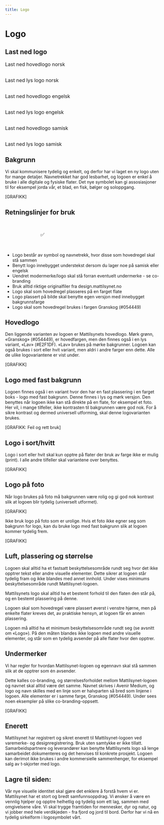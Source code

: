 ```yaml
---
title: Logo
---
```


# Logo

## Last ned logo

<script setup lang="ts">
  import { data } from '../.vitepress/theme/svgs.data.ts';
  const map = Object.fromEntries(data);
  const logoNorsk  = map['/logo.svg'];
  const logoEngelsk  = map['/logo-engelsk.svg'];
  const logoSamisk  = map['/logo-samisk.svg'];

  // Inspired by https://github.com/yoksel/url-encoder/
  const encodeSVG = (data: string, color = '#054449') => {
    const [_, _x, _y, w, h] = data.match(/viewBox="(\d+)\s+(\d+)\s+(\d+)\s+(\d+)"/i);
    return `data:image/svg+xml,${data
      .replace(/width="[^"]+"/gi, `width="${w}"`) // Use viewBox for width
      .replace(/height="[^"]+"/gi, `height="${h}"`) // Use viewBox for height
      .replace(/currentColor/gi, color) // Use color. @default granskog
      .replace(/"/g, `'`)
      .replace(/>\s{1,}</g, `><`)
      .replace(/\s{2,}/g, ` `)
      .replace(/[\r\n%#()<>?[\\\]^`{|}]/g, encodeURIComponent)}`;
  }
</script>
<style>
  .logos { display: grid; grid-template-columns: repeat(auto-fit, minmax(300px , 1fr)); gap: 2rem; font-size: 1rem }
  .logos { margin-block: .5rem .25rem; font-size: inherit }
  .logos a { opacity: 1; font-size: 1rem }
  .logos :is(img, svg) { width: 100%; height: auto; padding: 2rem; border-radius: .5rem; background: var(--mt-gaasunge); color: #054449 }
  .logos > :nth-child(even) :is(svg,img) { background: var(--mt-granskog); color: #E2F1DF }
</style>
<div class="logos">
  <a :href="encodeSVG(logoNorsk)" download="mattilsynet-logo.svg">
    <div v-html="logoNorsk"></div>
    Last ned hovedlogo norsk
  </a>
  <a :href="encodeSVG(logoNorsk, '#E2F1DF')" download="mattilsynet-logo-lys.svg">
    <div v-html="logoNorsk"></div>
    Last ned lys logo norsk
  </a>
  <a :href="encodeSVG(logoEngelsk)" download="mattilsynet-logo-engelsk.svg">
    <div v-html="logoEngelsk"></div>
    Last ned hovedlogo engelsk
  </a>
  <a :href="encodeSVG(logoEngelsk, '#E2F1DF')" download="mattilsynet-logo-engelsk-lys.svg">
    <div v-html="logoEngelsk"></div>
    Last ned lys logo engelsk
  </a>
  <a :href="encodeSVG(logoSamisk)" download="mattilsynet-logo-samisk.svg">
    <div v-html="logoSamisk"></div>
    Last ned hovedlogo samisk
  </a>
  <a :href="encodeSVG(logoSamisk, '#E2F1DF')" download="mattilsynet-logo-samisk-lys.svg">
    <div v-html="logoSamisk"></div>
    Last ned lys logo samisk
  </a>
</div>

## Bakgrunn
Vi skal kommunisere tydelig og enkelt, og derfor har vi laget en ny logo uten for mange detaljer. Navnetrekket har god lesbarhet, og logoen er enkel å bruke i alle digitale og fysiske flater. Det nye symbolet kan gi assosiasjoner til for eksempel jorda vår, et blad, en fisk, bølger og soloppgang.

[GRAFIKK]

## Retningslinjer for bruk

<style>
  .dos {
    display: grid;
    font-size: 1rem;
    gap: 1rem;
    grid-template-columns: repeat(auto-fill, minmax(10rem, 1fr));
    justify-content: center;
    line-height: 1.4;
    list-style: none;
    padding: 0;
    text-align: center;
  }
  .dos > * {
    background: var(--mt-gaasunge);
    padding: 2rem;
    border-radius: var(--mt-radius-md)
  }
</style>
<div class="dos">
  <div>
    <div v-html="logoNorsk"></div>
    ✅
  </div>
</div>

- Logo består av symbol og navnetrekk, hvor disse som hovedregel skal stå sammen
- Benytt logo innebygget understekst dersom du lager noe på samisk eller engelsk
- Uendret modermerke/logo skal stå forran eventuelt undermerke - se co-branding
- Bruk alltid riktige originalfiler fra design.mattilsynet.no
- Logo skal som hovedregel plasseres på en farget flate
- Logo plassert på bilde skal benytte egen versjon med innebygget bakgrunnsfarge
- Logo skal som hovedregel brukes i fargen Granskog (#054449)

## Hovedlogo
Den liggende varianten av logoen er Mattilsynets hovedlogo. Mørk grønn, «Granskog» (#054449), er hovedfargen, men den finnes også i en lys variant, «Lav» (#E2F1DF). «Lav» brukes på mørke bakgrunner. Logoen kan også brukes i sort eller hvit variant, men aldri i andre farger enn dette. Alle de ulike logovariantene er vist under.

[GRAFIKK]

## Logo med fast bakgrunn
Logoen finnes også i en variant hvor den har en fast plassering i en farget boks - logo med fast bakgrunn. Denne finnes i lys og mørk versjon. Den benyttes når logoen ikke kan stå direkte på en flate, for eksempel et foto. Her vil, i mange tilfeller, ikke kontrasten til bakgrunnen være god nok. For å sikre kontrast og dermed universell utforming, skal denne logovarianten brukes.

[GRAFIKK: Feil og rett bruk]

## Logo i sort/hvitt
Logo i sort eller hvit skal kun opptre på flater der bruk av farge ikke er mulig (print). I alle andre tilfeller skal variantene over benyttes.

[GRAFIKK]

## Logo på foto
Når logo brukes på foto må bakgrunnen være rolig og gi god nok kontrast slik at logoen blir tydelig (universelt utformet).

[GRAFIKK]

Ikke bruk logo på foto som er urolige. Hvis et foto ikke egner seg som bakgrunn for logo, kan du bruke logo med fast bakgrunn slik at logoen kommer tydelig frem.

[GRAFIKK]

## Luft, plassering og størrelse
Logoen skal alltid ha et fastsatt beskyttelsesområde rundt seg hvor det ikke opptrer tekst eller andre visuelle elementer. Dette sikrer at logoen står tydelig fram og ikke blandes med annet innhold. Under vises minimums beskyttelsesområde rundt Mattilsynet-logoen. 

Mattilsynets logo skal alltid ha et bestemt forhold til den flaten den står på, og en bestemt plassering på denne.

Logoen skal som hovedregel være plassert øverst i venstre hjørne, men på enkelte flater kreves det, av praktiske hensyn, at logoen får en annen plassering.

Logoen må alltid ha et minimum beskyttelsesområde rundt seg (se avsnitt om «Logo»). På den måten blandes ikke logoen med andre visuelle elementer, og står som en tydelig avsender på alle flater hvor den opptrer.



## Undermerker

Vi har regler for hvordan Mattilsynet-logoen og egennavn skal stå sammen slik at de opptrer som én avsender.

Dette kalles co-branding, og størrelsesforholdet mellom Mattilsynet-logoen og navnet skal alltid være det samme. Navnet skrives i Avenir Medium, og logo og navn skilles med en linje som er halvparten så bred som linjene i logoen. Alle elementer er i samme farge, Granskog (#054449). Under sees noen eksempler på slike co-branding-oppsett.

[GRAFIKK]


## Enerett
Mattilsynet har registrert og sikret enerett til Mattilsynet-logoen ved varemerke- og designregistrering. Bruk uten samtykke er ikke tillatt. Samarbeidspartnere og leverandører kan benytte Mattilsynets logo så lenge samarbeidet dokumenteres og det henvises til konkrete prosjekt. Logoen kan derimot ikke brukes i andre kommersielle sammenhenger, for eksempel salg av t-skjorter med logo.


## Lagre til siden:

Vår nye visuelle identitet skal gjøre det enklere å forstå hvem vi er. Mattilsynet har et stort og bredt samfunnsoppdrag. Vi ønsker å være en vennlig hjelper og opptre helhetlig og tydelig som ett lag, sammen med omgivelsene våre. Vi skal trygge framtiden for mennesker, dyr og natur, og vi jobber med hele verdikjeden - fra fjord og jord til bord. Derfor har vi nå en tydelig sirkelform i logosymbolet vårt.